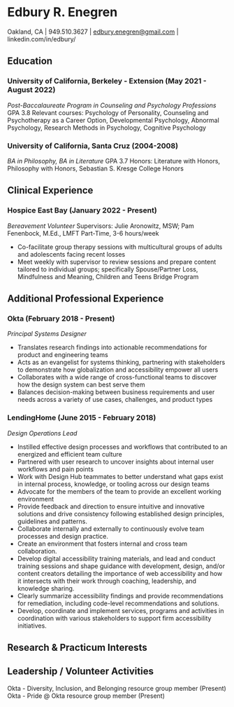 # Edbury R. Enegren

Oakland, CA | 949.510.3627 | edbury.enegren@gmail.com | linkedin.com/in/edbury/

## Education

### University of California, Berkeley - Extension (May 2021 - August 2022)
_Post-Baccalaureate Program in Counseling and Psychology Professions_ 
GPA 3.8
Relevant courses: Psychology of Personality, Counseling and Psychotherapy as a Career Option, Developmental Psychology, Abnormal Psychology, Research Methods in Psychology, Cognitive Psychology

### University of California, Santa Cruz (2004-2008)
_BA in Philosophy, BA in Literature_
GPA 3.7
Honors: Literature with Honors, Philosophy with Honors, Sebastian S. Kresge College Honors

## Clinical Experience

### Hospice East Bay (January 2022 - Present)
_Bereavement Volunteer_
Supervisors: Julie Aronowitz, MSW; Pam Fenenbock, M.Ed., LMFT
Part-Time, 3-6 hours/week
- Co-facilitate group therapy sessions with multicultural groups of adults and adolescents facing recent losses
- Meet weekly with supervisor to review sessions and prepare content tailored to individual groups; specifically Spouse/Partner Loss, Mindfulness and Meaning, Children and Teens Bridge Program

## Additional Professional Experience

### Okta (February 2018 - Present)
_Principal Systems Designer_

- Translates research findings into actionable recommendations for product and engineering teams
- Acts as an evangelist for systems thinking, partnering with stakeholders to demonstrate how globalization and accessibility empower all users
- Collaborates with a wide range of cross-functional teams to discover how the design system can best serve them
- Balances decision-making between business requirements and user needs across a variety of use cases, challenges, and product types

### LendingHome (June 2015 - February 2018)
_Design Operations Lead_

- Instilled effective design processes and workflows that contributed to an energized and efficient team culture
- Partnered with user research to uncover insights about internal user workflows and pain points
- Work with Design Hub teammates to better understand what gaps exist in internal process, knowledge, or tooling across our design teams
- Advocate for the members of the team to provide an excellent working environment
- Provide feedback and direction to ensure intuitive and innovative solutions and drive consistency following established design principles, guidelines and patterns.
-  Collaborate internally and externally to continuously evolve team processes and design practice.
- Create an environment that fosters internal and cross team collaboration.
- Develop digital accessibility training materials, and lead and conduct training sessions and shape guidance with development, design, and/or content creators detailing the importance of web accessibility and how it intersects with their work through coaching, leadership, and knowledge sharing.
- Clearly summarize accessibility findings and provide recommendations for remediation, including code-level recommendations and solutions.
- Develop, coordinate and implement services, programs and activities in coordination with various stakeholders to support firm accessibility initiatives.

## Research & Practicum Interests

## Leadership / Volunteer Activities

Okta - Diversity, Inclusion, and Belonging resource group member (Present)
Okta - Pride @ Okta resource group member (Present)